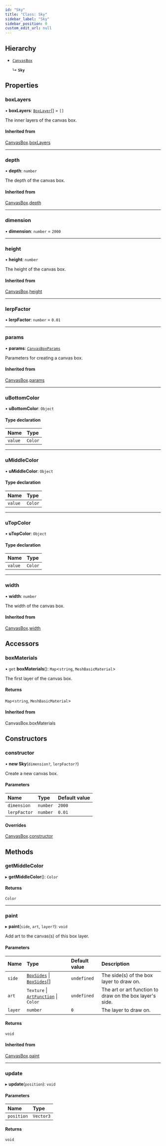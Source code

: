 ```yaml
---
id: "Sky"
title: "Class: Sky"
sidebar_label: "Sky"
sidebar_position: 0
custom_edit_url: null
---
```


## Hierarchy

- [`CanvasBox`](CanvasBox.md)

  ↳ **`Sky`**

## Properties

### boxLayers

• **boxLayers**: [`BoxLayer`](BoxLayer.md)[] = `[]`

The inner layers of the canvas box.

#### Inherited from

[CanvasBox](CanvasBox.md).[boxLayers](CanvasBox.md#boxlayers-82)

___

### depth

• **depth**: `number`

The depth of the canvas box.

#### Inherited from

[CanvasBox](CanvasBox.md).[depth](CanvasBox.md#depth-82)

___

### dimension

• **dimension**: `number` = `2000`

___

### height

• **height**: `number`

The height of the canvas box.

#### Inherited from

[CanvasBox](CanvasBox.md).[height](CanvasBox.md#height-82)

___

### lerpFactor

• **lerpFactor**: `number` = `0.01`

___

### params

• **params**: [`CanvasBoxParams`](../modules.md#canvasboxparams-82)

Parameters for creating a canvas box.

#### Inherited from

[CanvasBox](CanvasBox.md).[params](CanvasBox.md#params-82)

___

### uBottomColor

• **uBottomColor**: `Object`

#### Type declaration

| Name | Type |
| :------ | :------ |
| `value` | `Color` |

___

### uMiddleColor

• **uMiddleColor**: `Object`

#### Type declaration

| Name | Type |
| :------ | :------ |
| `value` | `Color` |

___

### uTopColor

• **uTopColor**: `Object`

#### Type declaration

| Name | Type |
| :------ | :------ |
| `value` | `Color` |

___

### width

• **width**: `number`

The width of the canvas box.

#### Inherited from

[CanvasBox](CanvasBox.md).[width](CanvasBox.md#width-82)

## Accessors

### boxMaterials

• `get` **boxMaterials**(): `Map`<`string`, `MeshBasicMaterial`\>

The first layer of the canvas box.

#### Returns

`Map`<`string`, `MeshBasicMaterial`\>

#### Inherited from

CanvasBox.boxMaterials

## Constructors

### constructor

• **new Sky**(`dimension?`, `lerpFactor?`)

Create a new canvas box.

#### Parameters

| Name | Type | Default value |
| :------ | :------ | :------ |
| `dimension` | `number` | `2000` |
| `lerpFactor` | `number` | `0.01` |

#### Overrides

[CanvasBox](CanvasBox.md).[constructor](CanvasBox.md#constructor-82)

## Methods

### getMiddleColor

▸ **getMiddleColor**(): `Color`

#### Returns

`Color`

___

### paint

▸ **paint**(`side`, `art`, `layer?`): `void`

Add art to the canvas(s) of this box layer.

#### Parameters

| Name | Type | Default value | Description |
| :------ | :------ | :------ | :------ |
| `side` | [`BoxSides`](../modules.md#boxsides-82) \| [`BoxSides`](../modules.md#boxsides-82)[] | `undefined` | The side(s) of the box layer to draw on. |
| `art` | `Texture` \| [`ArtFunction`](../modules.md#artfunction-82) \| `Color` | `undefined` | The art or art function to draw on the box layer's side. |
| `layer` | `number` | `0` | The layer to draw on. |

#### Returns

`void`

#### Inherited from

[CanvasBox](CanvasBox.md).[paint](CanvasBox.md#paint-82)

___

### update

▸ **update**(`position`): `void`

#### Parameters

| Name | Type |
| :------ | :------ |
| `position` | `Vector3` |

#### Returns

`void`
